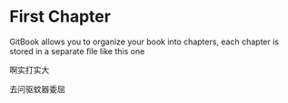 # First Chapter

GitBook allows you to organize your book into chapters, each chapter is stored in a separate file like this one

啊实打实大

去问驱蚊器委屈

